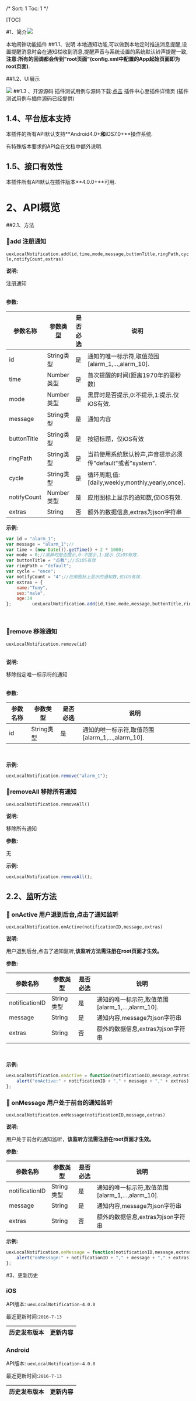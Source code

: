 /*
Sort: 1
Toc: 1
*/


[TOC]

#1、简介[![](http://appcan-download.oss-cn-beijing.aliyuncs.com/%E5%85%AC%E6%B5%8B%2Fgf.png)]() <ignore>

本地闹钟功能插件
##1.1、说明<ignore>
本地通知功能,可以做到本地定时推送消息提醒,设置提醒消息时会在通知栏收到消息,提醒声音与系统设置的系统默认铃声提醒一致, 
**注意:所有的回调都会传到"root页面"(config.xml中配置的App起始页面即为root页面)**.

##1.2、UI展示<ignore>

 ![](http://newdocx.appcan.cn/docximg/115302n2015n6d16w.png)
##1.3 、开源源码<ignore>
插件测试用例与源码下载:[点击](http://plugin.appcan.cn/details.html?id=176_index) 插件中心至插件详情页 (插件测试用例与插件源码已经提供)
## 1.4、平台版本支持<ignore>

本插件的所有API默认支持**Android4.0+**和**iOS7.0+**操作系统.

有特殊版本要求的API会在文档中额外说明.

## 1.5、接口有效性<ignore>

本插件所有API默认在插件版本**4.0.0+**可用. 

# 2、API概览<ignore>


##2.1、方法<ignore>

### 🍭add 注册通知		

`uexLocalNotification.add(id,time,mode,message,buttonTitle,ringPath,cycle,notifyCount,extras)`

**说明:**

注册通知	
​				

**参数:**

| 参数名称        | 参数类型     | 是否必选 | 说明                                       |
| ----------- | -------- | ---- | ---------------------------------------- |
| id          | String类型 | 是    | 通知的唯一标示符,取值范围[alarm_1,…,alarm_10].       |
| time        | Number类型 | 是    | 首次提醒的时间(距离1970年的毫秒数)                     |
| mode        | Number类型 | 是    | 黑屏时是否提示,0:不提示,1:提示.仅iOS有效.               |
| message     | String类型 | 是    | 通知内容                                     |
| buttonTitle | String类型 | 是    | 按钮标题，仅iOS有效                              |
| ringPath    | String类型 | 是    | 当前使用系统默认铃声,声音提示必须传"default"或者"system".   |
| cycle       | String类型 | 是    | 循环周期,值:[daily,weekly,monthly,yearly,once]. |
| notifyCount | Number类型 | 是    | 应用图标上显示的通知数,仅iOS有效.                      |
| extras      | String   | 否    | 额外的数据信息,extras为json字符串                   |

**示例:**

```javascript
var id = "alarm_1";
var message = "alarm_1";//
var time = (new Date()).getTime() + 2 * 1000;
var mode = 0;//黑屏时是否提示,0:不提示,1:提示.仅iOS有效.
var buttonTitle = "点我";//仅iOS有效
var ringPath = "default";
var cycle = "once";
var notifyCount = "4";//应用图标上显示的通知数,仅iOS有效.
var extras = {
    name:"Tony",
    sex:"male",
    age:34
};        uexLocalNotification.add(id,time,mode,message,buttonTitle,ringPath,cycle,notifyCount,JSON.stringify(extras));	
```

​		

### 🍭remove 移除通知	

`uexLocalNotification.remove(id)`	
​		

**说明:**

移除指定唯一标示符的通知	
​		

**参数:**

| 参数名称 | 参数类型     | 是否必选 | 说明                                 |
| ---- | -------- | ---- | ---------------------------------- |
| id   | String类型 | 是    | 通知的唯一标示符,取值范围[alarm_1,…,alarm_10]. |


​		

**示例:**

```javascript
uexLocalNotification.remove("alarm_1");
```



### 🍭removeAll 移除所有通知

`uexLocalNotification.removeAll()`	

**说明:**

移除所有通知	

**参数:**

无	

**示例:**

```javascript
uexLocalNotification.removeAll();
```
## 2.2、监听方法<ignore>

### 🍭 onActive 用户退到后台,点击了通知监听		
`uexLocalNotification.onActive(notificationID,message,extras)`

**说明:**

用户退到后台,点击了通知监听,**该监听方法需注册在root页面才生效。**
​				

**参数:**

| 参数名称           | 参数类型     | 是否必选 | 说明                                 |
| -------------- | -------- | ---- | ---------------------------------- |
| notificationID | String类型 | 是    | 通知的唯一标示符,取值范围[alarm_1,…,alarm_10]. |
| message        | String   | 是    | 通知内容,message为json字符串               |
| extras         | String   | 否    | 额外的数据信息,extras为json字符串             |


​		

**示例:**

```javascript
uexLocalNotification.onActive = function(notificationID,message,extras){
    alert("onActive:" + notificationID + "," + message + "," + extras);
};
```



### 🍭 onMessage 用户处于前台的通知监听		
`uexLocalNotification.onMessage(notificationID,message,extras)`

**说明:**

用户处于前台的通知监听，**该监听方法需注册在root页面才生效。**
​				

**参数:**

| 参数名称           | 参数类型     | 是否必选 | 说明                                 |
| -------------- | -------- | ---- | ---------------------------------- |
| notificationID | String类型 | 是    | 通知的唯一标示符,取值范围[alarm_1,…,alarm_10]. |
| message        | String   | 是    | 通知内容,message为json字符串               |
| extras         | String   | 否    | 额外的数据信息,extras为json字符串             |


**示例:**

```javascript
uexLocalNotification.onMessage = function(notificationID,message,extras){
	alert("onMessage:" + notificationID + "," + message + "," + extras);
};
```



#3、更新历史<ignore>

### iOS<ignore>

API版本: `uexLocalNotification-4.0.0`

最近更新时间:`2016-7-13`

| 历史发布版本 | 更新内容 |
| ----- | ----- |

### Android<ignore>

API版本: `uexLocalNotification-4.0.0`

最近更新时间:`2016-7-13`

| 历史发布版本 | 更新内容 |
| ----- | ----- |
